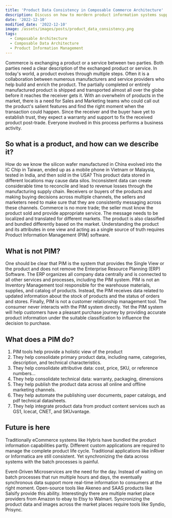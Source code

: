 ```yaml
---
title: 'Product Data Consistency in Composable Commerce Architecture'
description: Discuss on how to mordern product information systems support realtime data consistency 
date: '2022-12-10'
modified_date: '2022-12-10'
image: /assets/images/posts/product_data_consistency.png
tags:
  - Composable Architecture
  - Composable Data Architecture
  - Product Information Management
---
```


Commerce is exchanging a product or a service between two parties. Both parties need a clear description of the exchanged product or service. In today's world, a product evolves through multiple steps. Often it is a collaboration between numerous manufacturers and service providers who help build and enrich the product. The partially completed or entirely manufactured product is shipped and transported almost all over the globe before it reaches the receiver gets it.   With an overwhelm of products in the market, there is a need for Sales and Marketing teams who could call out the product's salient features and find the right moment when the transaction could happen. Since the receiver and the buyer have yet to establish trust, they expect a warranty and support to fix the received product post-trade. Everyone involved in this process performs a business activity.

## So what is a product, and how can we describe it? 

How do we know the silicon wafer manufactured in China evolved into the IC Chip in Taiwan, ended up as a mobile phone in Vietnam or Malaysia, tested in India, and then sold in the USA? This product data stored in different locations may cause data silos. Inconsistent data can create considerable time to reconcile and lead to revenue losses through the manufacturing supply chain. Receivers or buyers of the products and making buying decisions across multiple channels, the sellers and marketers need to make sure that they are consistently messaging across these channels. Commerce is no more trade; the seller must know the product sold and provide appropriate service. The message needs to be localized and translated for different markets. The product is also classified and bundled differently based on the market. Understanding the product and its attributes in one view and acting as a single source of truth requires Product Information Management (PIM) software.

## What is not PIM?

One should be clear that PIM is the system that provides the Single View or the product and does not remove the Enterprise Resource Planning (ERP) Software. The ERP organizes all company data centrally and is connected to all other services and processes, including the PIM system. PIM is not an Inventory Management tool responsible for the warehouse materials, supplies, and catalog of products. Instead, the PIM receives data related to updated information about the stock of products and the status of orders and stores. Finally, PIM is not a customer relationship management tool. The consumer never interacts with the PIM system directly. Yet the PIM system will help customers have a pleasant purchase journey by providing accurate product information under the suitable classification to influence the decision to purchase.

## What does a PIM do?

1. PIM tools help provide a holistic view of the product
2. They help consolidate primary product data, including name, categories, description, and technical characteristics.  
3. They help consolidate attributive data: cost, price, SKU, or reference numbers...
4. They help consolidate technical data: warranty, packaging, dimensions
5. They help publish the product data across all online and offline marketing channels. 
6. They help automate the publishing user documents, paper catalogs, and pdf technical datasheets. 
7. They help integrate product data from product content services such as GS1, Icecat, CNET, and SKUvantage.


## Future is here

Traditionally eCommerce systems like Hybris have bundled the product information capabilities partly. Different custom applications are required to manage the complete product life cycle. Traditional applications like inRiver or Informatica are still consistent. Yet synchronizing the data across systems with the batch processes is painful. 

Event-Driven Microservices are the need for the day. Instead of waiting on batch processes that run multiple hours and days, the eventually synchronous data support more real-time information to consumers at the right moment. Open-source tools like Akeneo and SAAS products like Salsify provide this ability. Interestingly there are multiple market place providers from Amazon to ebay to Etsy to Walmart. Syncronizing the product data and images across the market places require tools like Syndio, Prisync.
